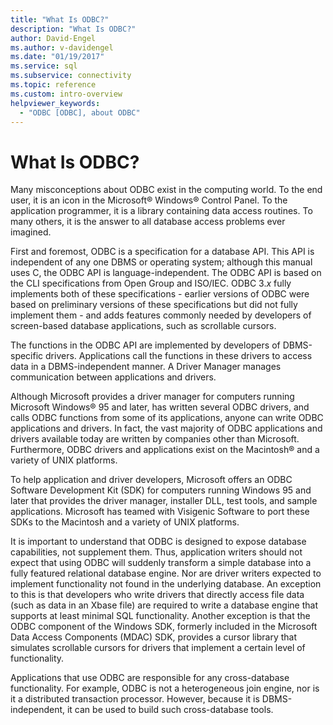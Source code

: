 ```yaml
---
title: "What Is ODBC?"
description: "What Is ODBC?"
author: David-Engel
ms.author: v-davidengel
ms.date: "01/19/2017"
ms.service: sql
ms.subservice: connectivity
ms.topic: reference
ms.custom: intro-overview
helpviewer_keywords:
  - "ODBC [ODBC], about ODBC"
---
```

# What Is ODBC?
Many misconceptions about ODBC exist in the computing world. To the end user, it is an icon in the Microsoft® Windows® Control Panel. To the application programmer, it is a library containing data access routines. To many others, it is the answer to all database access problems ever imagined.  
  
 First and foremost, ODBC is a specification for a database API. This API is independent of any one DBMS or operating system; although this manual uses C, the ODBC API is language-independent. The ODBC API is based on the CLI specifications from Open Group and ISO/IEC. ODBC 3.*x* fully implements both of these specifications - earlier versions of ODBC were based on preliminary versions of these specifications but did not fully implement them - and adds features commonly needed by developers of screen-based database applications, such as scrollable cursors.  
  
 The functions in the ODBC API are implemented by developers of DBMS-specific drivers. Applications call the functions in these drivers to access data in a DBMS-independent manner. A Driver Manager manages communication between applications and drivers.  
  
 Although Microsoft provides a driver manager for computers running Microsoft Windows® 95 and later, has written several ODBC drivers, and calls ODBC functions from some of its applications, anyone can write ODBC applications and drivers. In fact, the vast majority of ODBC applications and drivers available today are written by companies other than Microsoft. Furthermore, ODBC drivers and applications exist on the Macintosh® and a variety of UNIX platforms.  
  
 To help application and driver developers, Microsoft offers an ODBC Software Development Kit (SDK) for computers running Windows 95 and later that provides the driver manager, installer DLL, test tools, and sample applications. Microsoft has teamed with Visigenic Software to port these SDKs to the Macintosh and a variety of UNIX platforms.  
  
 It is important to understand that ODBC is designed to expose database capabilities, not supplement them. Thus, application writers should not expect that using ODBC will suddenly transform a simple database into a fully featured relational database engine. Nor are driver writers expected to implement functionality not found in the underlying database. An exception to this is that developers who write drivers that directly access file data (such as data in an Xbase file) are required to write a database engine that supports at least minimal SQL functionality. Another exception is that the ODBC component of the Windows SDK, formerly included in the Microsoft Data Access Components (MDAC) SDK, provides a cursor library that simulates scrollable cursors for drivers that implement a certain level of functionality.  
  
 Applications that use ODBC are responsible for any cross-database functionality. For example, ODBC is not a heterogeneous join engine, nor is it a distributed transaction processor. However, because it is DBMS-independent, it can be used to build such cross-database tools.
